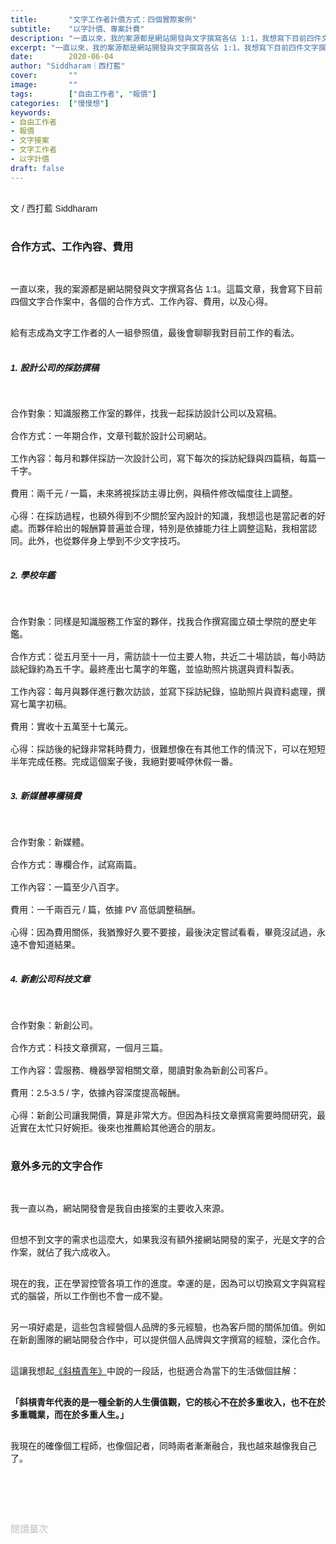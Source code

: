 ```yaml
---
title:       "文字工作者計價方式：四個實際案例"
subtitle:    "以字計價、專案計費"
description: "一直以來，我的案源都是網站開發與文字撰寫各佔 1:1，我想寫下目前四件文字撰寫案中，各個的合作方式、工作內容、費用，以及心得。給有志成為文字工作者的人，一組參照值，最後會聊聊我對目前工作的看法。"
excerpt: "一直以來，我的案源都是網站開發與文字撰寫各佔 1:1，我想寫下目前四件文字撰寫案中，各個的合作方式、工作內容、費用，以及心得。給有志成為文字工作者的人，一組參照值，最後會聊聊我對目前工作的看法。"
date:        2020-06-04
author: "Siddharam｜西打藍"
cover:       ""
image:       ""
tags:        ["自由工作者", "報價"]
categories:  ["慢慢想"]
keywords:
- 自由工作者
- 報價
- 文字接案
- 文字工作者
- 以字計價
draft: false
---
```


<article style="font-family: 'Noto Sans TC', '微軟正黑體', sans-serif; font-weight: 300;">

<br>文 / 西打藍 Siddharam<br><br>

<h3 class="article-h1-color">合作方式、工作內容、費用</h3><br>

一直以來，我的案源都是網站開發與文字撰寫各佔 1:1。這篇文章，我會寫下目前四個文字合作案中，各個的合作方式、工作內容、費用，以及心得。<br><br>

給有志成為文字工作者的人一組參照值，最後會聊聊我對目前工作的看法。<br><br>

<h5 class="article-h1-color">1. 設計公司的採訪撰稿</h5><br>

合作對象：知識服務工作室的夥伴，找我一起採訪設計公司以及寫稿。<br><br>
合作方式：一年期合作，文章刊載於設計公司網站。<br><br>
工作內容：每月和夥伴採訪一次設計公司，寫下每次的採訪紀錄與四篇稿，每篇一千字。<br><br>
費用：兩千元 / 一篇，未來將視採訪主導比例，與稿件修改幅度往上調整。<br><br>
心得：在採訪過程，也額外得到不少關於室內設計的知識，我想這也是當記者的好處。而夥伴給出的報酬算普遍並合理，特別是依據能力往上調整這點，我相當認同。此外，也從夥伴身上學到不少文字技巧。<br><br>


<h5 class="article-h1-color">2. 學校年鑑</h5><br>

合作對象：同樣是知識服務工作室的夥伴，找我合作撰寫國立碩士學院的歷史年鑑。<br><br>
合作方式：從五月至十一月，需訪談十一位主要人物，共近二十場訪談，每小時訪談紀錄約為五千字。最終產出七萬字的年鑑，並協助照片挑選與資料製表。<br><br>
工作內容：每月與夥伴進行數次訪談，並寫下採訪紀錄，協助照片與資料處理，撰寫七萬字初稿。<br><br>
費用：實收十五萬至十七萬元。<br><br>
心得：採訪後的紀錄非常耗時費力，很難想像在有其他工作的情況下，可以在短短半年完成任務。完成這個案子後，我絕對要喊停休假一番。<br><br>


<h5 class="article-h1-color">3. 新媒體專欄稿費</h5><br>

合作對象：新媒體。<br><br>
合作方式：專欄合作，試寫兩篇。<br><br>
工作內容：一篇至少八百字。<br><br>
費用：一千兩百元 / 篇，依據 PV 高低調整稿酬。<br><br>
心得：因為費用關係，我猶豫好久要不要接，最後決定嘗試看看，畢竟沒試過，永遠不會知道結果。<br><br>

<h5 class="article-h1-color">4. 新創公司科技文章</h5><br>

合作對象：新創公司。<br><br>
合作方式：科技文章撰寫，一個月三篇。<br><br>
工作內容：雲服務、機器學習相關文章，閱讀對象為新創公司客戶。<br><br>
費用：2.5-3.5 / 字，依據內容深度提高報酬。<br><br>
心得：新創公司讓我開價，算是非常大方。但因為科技文章撰寫需要時間研究，最近實在太忙只好婉拒。後來也推薦給其他適合的朋友。<br><br>

<h3 class="article-h1-color">意外多元的文字合作</h3><br>

我一直以為，網站開發會是我自由接案的主要收入來源。<br><br>

但想不到文字的需求也這麼大，如果我沒有額外接網站開發的案子，光是文字的合作案，就佔了我六成收入。<br><br>

現在的我，正在學習控管各項工作的進度。幸運的是，因為可以切換寫文字與寫程式的腦袋，所以工作倒也不會一成不變。<br><br>

另一項好處是，這些包含經營個人品牌的多元經驗，也為客戶間的關係加值。例如在新創團隊的網站開發合作中，可以提供個人品牌與文字撰寫的經驗，深化合作。<br><br>

這讓我想起<a href="https://m.facebook.com/story.php?story_fbid=126976162247273&id=104806204464269" target="_blank">《斜槓青年》</a>中說的一段話，也挺適合為當下的生活做個註解：<br><br>

<b>「斜槓青年代表的是一種全新的人生價值觀，它的核心不在於多重收入，也不在於多重職業，而在於多重人生。」</b><br><br>

我現在的確像個工程師，也像個記者，同時兩者漸漸融合，我也越來越像我自己了。<br><br>

<br><br><br>

</article>

<div style="color: #bfbfbf; font-size: 15px;" id="busuanzi_container_page_pv">
  閱讀量<span id="busuanzi_value_page_pv"></span>次
</div>

<script src="../../js/post.js"></script>




